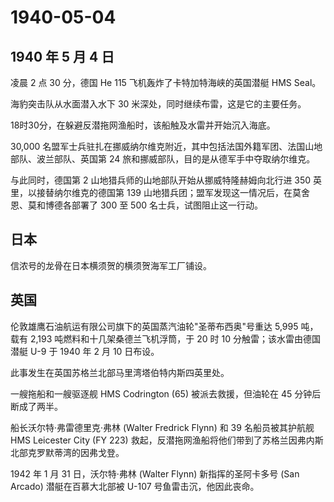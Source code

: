 # 1940-05-04

## 1940 年 5 月 4 日

凌晨 2 点 30 分，德国 He 115 飞机轰炸了卡特加特海峡的英国潜艇 HMS Seal。

海豹突击队从水面潜入水下 30 米深处，同时继续布雷，这是它的主要任务。

18时30分，在躲避反潜拖网渔船时，该船触及水雷并开始沉入海底。

30,000
名盟军士兵驻扎在挪威纳尔维克附近，其中包括法国外籍军团、法国山地部队、波兰部队、英国第
24 旅和挪威部队，目的是从德军手中夺取纳尔维克。

与此同时，德国第 2 山地猎兵师的山地部队开始从挪威特隆赫姆向北行进 350
英里，以接替纳尔维克的德国第 139
山地猎兵团；盟军发现这一情况后，在莫舍恩、莫和博德各部署了 300 至 500
名士兵，试图阻止这一行动。

## 日本

信浓号的龙骨在日本横须贺的横须贺海军工厂铺设。

## 英国

伦敦雄鹰石油航运有限公司旗下的英国蒸汽油轮"圣蒂布西奥"号重达 5,995
吨，载有 2,193 吨燃料和十几架桑德兰飞机浮筒，于 20 时 10
分触雷；该水雷由德国潜艇 U-9 于 1940 年 2 月 10 日布设。

此事发生在英国苏格兰北部马里湾塔伯特内斯四英里处。

一艘拖船和一艘驱逐舰 HMS Codrington (65) 被派去救援，但油轮在 45
分钟后断成了两半。

船长沃尔特·弗雷德里克·弗林 (Walter Fredrick Flynn) 和 39
名船员被其护航舰 HMS Leicester City (FY 223)
救起，反潜拖网渔船将他们带到了苏格兰因弗内斯北部克罗默蒂湾的因弗戈登。

1942 年 1 月 31 日，沃尔特·弗林 (Walter Flynn) 新指挥的圣阿卡多号 (San
Arcado) 潜艇在百慕大北部被 U-107 号鱼雷击沉，他因此丧命。

